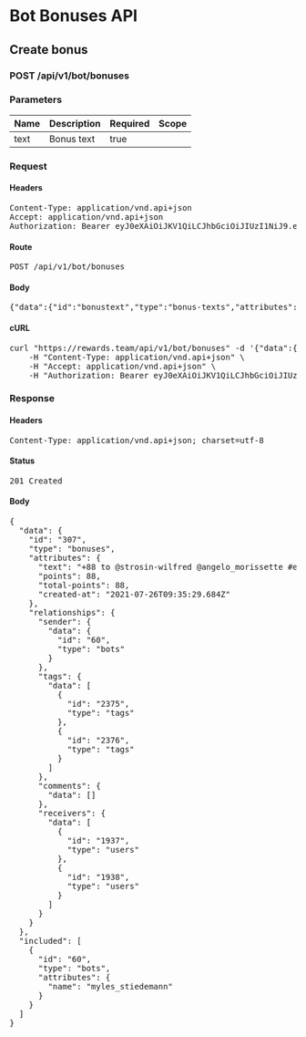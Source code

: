 # Bot Bonuses API

## Create bonus

### POST /api/v1/bot/bonuses

### Parameters

| Name | Description | Required | Scope |
|------|-------------|----------|-------|
| text | Bonus text | true |  |

### Request

#### Headers

<pre>Content-Type: application/vnd.api+json
Accept: application/vnd.api+json
Authorization: Bearer eyJ0eXAiOiJKV1QiLCJhbGciOiJIUzI1NiJ9.eyJleHAiOjE2MjczNzg1MjksInN1YiI6NjAsInR5cGUiOiJhY2Nlc3MiLCJjbGllbnRfaWQiOiIyIn0.DcTHF57AMg88XavmuJb6FiwkdbuAMEq7g6JUItyXwTs</pre>

#### Route

<pre>POST /api/v1/bot/bonuses</pre>

#### Body

<pre>{"data":{"id":"bonustext","type":"bonus-texts","attributes":{"text":"+88 to @strosin-wilfred @angelo_morissette #est-nulla-provident #et-exercitationem-molestias Thank you!"}}}</pre>

#### cURL

<pre class="request">curl &quot;https://rewards.team/api/v1/bot/bonuses&quot; -d &#39;{&quot;data&quot;:{&quot;id&quot;:&quot;bonustext&quot;,&quot;type&quot;:&quot;bonus-texts&quot;,&quot;attributes&quot;:{&quot;text&quot;:&quot;+88 to @strosin-wilfred @angelo_morissette #est-nulla-provident #et-exercitationem-molestias Thank you!&quot;}}}&#39; -X POST \
	-H &quot;Content-Type: application/vnd.api+json&quot; \
	-H &quot;Accept: application/vnd.api+json&quot; \
	-H &quot;Authorization: Bearer eyJ0eXAiOiJKV1QiLCJhbGciOiJIUzI1NiJ9.eyJleHAiOjE2MjczNzg1MjksInN1YiI6NjAsInR5cGUiOiJhY2Nlc3MiLCJjbGllbnRfaWQiOiIyIn0.DcTHF57AMg88XavmuJb6FiwkdbuAMEq7g6JUItyXwTs&quot;</pre>

### Response

#### Headers

<pre>Content-Type: application/vnd.api+json; charset=utf-8</pre>

#### Status

<pre>201 Created</pre>

#### Body

<pre>{
  "data": {
    "id": "307",
    "type": "bonuses",
    "attributes": {
      "text": "+88 to @strosin-wilfred @angelo_morissette #est-nulla-provident #et-exercitationem-molestias Thank you!",
      "points": 88,
      "total-points": 88,
      "created-at": "2021-07-26T09:35:29.684Z"
    },
    "relationships": {
      "sender": {
        "data": {
          "id": "60",
          "type": "bots"
        }
      },
      "tags": {
        "data": [
          {
            "id": "2375",
            "type": "tags"
          },
          {
            "id": "2376",
            "type": "tags"
          }
        ]
      },
      "comments": {
        "data": []
      },
      "receivers": {
        "data": [
          {
            "id": "1937",
            "type": "users"
          },
          {
            "id": "1938",
            "type": "users"
          }
        ]
      }
    }
  },
  "included": [
    {
      "id": "60",
      "type": "bots",
      "attributes": {
        "name": "myles_stiedemann"
      }
    }
  ]
}</pre>
